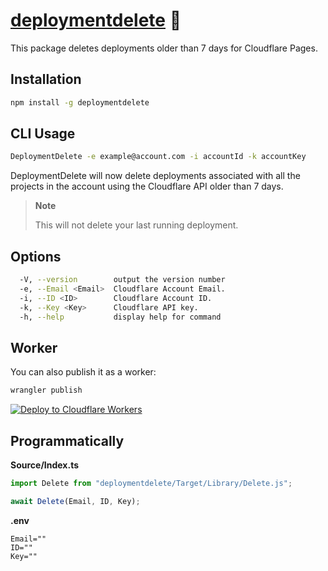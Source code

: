 # [deploymentdelete] 🚮

This package deletes deployments older than 7 days for Cloudflare Pages.

## Installation

```sh
npm install -g deploymentdelete
```

## CLI Usage

```sh
DeploymentDelete -e example@account.com -i accountId -k accountKey
```

DeploymentDelete will now delete deployments associated with all the projects in
the account using the Cloudflare API older than 7 days.

> **Note**
>
> This will not delete your last running deployment.

## Options

```sh
  -V, --version        output the version number
  -e, --Email <Email>  Cloudflare Account Email.
  -i, --ID <ID>        Cloudflare Account ID.
  -k, --Key <Key>      Cloudflare API key.
  -h, --help           display help for command
```

## Worker

You can also publish it as a worker:

```sh
wrangler publish
```

[![Deploy to Cloudflare Workers](https://deploy.workers.cloudflare.com/button)](https://deploy.workers.cloudflare.com/?url=https://github.com/NikolaRHristov/DeleteDeployment)

## Programmatically

**Source/Index.ts**

```ts
import Delete from "deploymentdelete/Target/Library/Delete.js";

await Delete(Email, ID, Key);
```

**.env**

```
Email=""
ID=""
Key=""
```

[deploymentdelete]: https://npmjs.org/deploymentdelete
